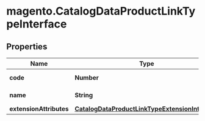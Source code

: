 # magento.CatalogDataProductLinkTypeInterface

## Properties
Name | Type | Description | Notes
------------ | ------------- | ------------- | -------------
**code** | **Number** | Link type code | 
**name** | **String** | Link type name | 
**extensionAttributes** | [**CatalogDataProductLinkTypeExtensionInterface**](CatalogDataProductLinkTypeExtensionInterface.md) |  | [optional] 


